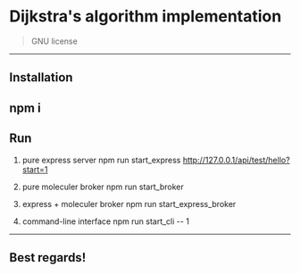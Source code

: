 # Dijkstra's algorithm implementation

> GNU license

---
## Installation
npm i
---
## Run
1) pure express server
npm run start_express
http://127.0.0.1/api/test/hello?start=1

2) pure moleculer broker
npm run start_broker

3) express + moleculer broker
npm run start_express_broker

4) command-line interface 
npm run start_cli -- 1
---
## Best regards!